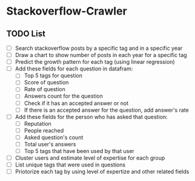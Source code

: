 # Stackoverflow-Crawler

## TODO List
- [ ] Search stackoverflow posts by a specific tag and in a specific year
- [ ] Draw a chart to show number of posts in each year for a specific tag
- [ ] Predict the growth pattern for each tag (using linear regression)
- [ ] Add these fields for each question in datafram:
    - [ ] Top 5 tags for question
    - [ ] Score of question
    - [ ] Rate of question
    - [ ] Answers count for the question
    - [ ] Check if it has an accepted answer or not
    - [ ] If there is an accepted answer for the question, add answer's rate
  
- [ ] Add these fields for the person who has asked that question:
    - [ ] Reputation
    - [ ] People reached
    - [ ] Asked question's count
    - [ ] Total user's answers
    - [ ] Top 5 tags that have been used by that user

- [ ] Cluster users and estimate level of expertise for each group
- [ ] List unique tags that were used in questions
- [ ] Priotorize each tag by using level of expertize and other related fields
